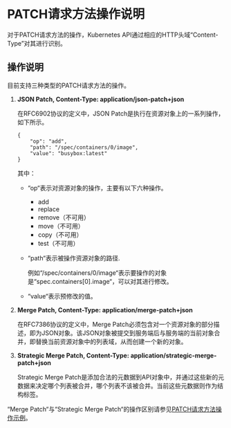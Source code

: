 # PATCH请求方法操作说明<a name="cce_02_0085"></a>

对于PATCH请求方法的操作，Kubernetes API通过相应的HTTP头域“Content-Type”对其进行识别。

## 操作说明<a name="s8aafd6c4a7764494b1ed22d2e4a178bf"></a>

目前支持三种类型的PATCH请求方法的操作。

1.  **JSON Patch, Content-Type: application/json-patch+json**

    在RFC6902协议的定义中，JSON Patch是执行在资源对象上的一系列操作，如下所示。

    ```
    {
        "op": "add",
        "path": "/spec/containers/0/image",
        "value": "busybox:latest"
    }
    ```

    其中：

    -   “op“表示对资源对象的操作，主要有以下六种操作。
        -   add
        -   replace
        -   remove（不可用）
        -   move（不可用）
        -   copy（不可用）
        -   test（不可用）

    -   “path“表示被操作资源对象的路径.

        例如“/spec/containers/0/image“表示要操作的对象是“spec.containers\[0\].image“，可以对其进行修改。

    -   “value“表示预修改的值。

2.  **Merge Patch, Content-Type: application/merge-patch+json**

    在RFC7386协议的定义中，Merge Patch必须包含对一个资源对象的部分描述，即为JSON对象。该JSON对象被提交到服务端后与服务端的当前对象合并，即替换当前资源对象中的列表域，从而创建一个新的对象。

3.  **Strategic Merge Patch, Content-Type: application/strategic-merge-patch+json**

    Strategic Merge Patch是添加合法的元数据到API对象中，并通过这些新的元数据来决定哪个列表被合并，哪个列表不该被合并。当前这些元数据则作为结构标签。


“Merge Patch“与“Strategic Merge Patch“的操作区别请参见[PATCH请求方法操作示例](PATCH请求方法操作示例.md)。

